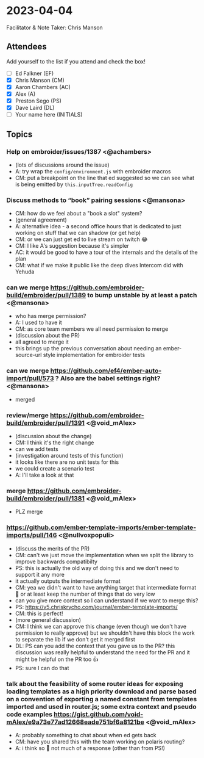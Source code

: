 # 2023-04-04

Facilitator & Note Taker: Chris Manson

## Attendees

Add yourself to the list if you attend and check the box!

- [ ] Ed Falkner (EF)
- [x] Chris Manson (CM)
- [x] Aaron Chambers (AC)
- [x] Alex (A)
- [x] Preston Sego (PS)
- [x] Dave Laird (DL)
- [ ] Your name here (INITIALS)

## Topics

### Help on embroider/issues/1387 <@achambers>

- (lots of discussions around the issue)
- A: try wrap the `config/environment.js` with embroider macros
- CM: put a breakpoint on the line that ed suggested so we can see what is being emitted by `this.inputTree.readConfig`

### Discuss methods to “book” pairing sessions <@mansona>

- CM: how do we feel about a "book a slot" system? 
- (general agreement)
- A: alternative idea - a second office hours that is dedicated to just working on stuff that we can shadow (or get help)
- CM: or we can just get ed to live stream on twitch 😂
- CM: I like A's suggestion because it's simpler
- AC: it would be good to have a tour of the internals and the details of the plan
- CM: what if we make it public like the deep dives Intercom did with Yehuda



### can we merge https://github.com/embroider-build/embroider/pull/1389 to bump unstable by at least a patch <@mansona>

- who has merge permission?
- A: I used to have it
- CM: as core team members we all need permission to merge
- (discussion about the PR)
- all agreed to merge it
- this brings up the previous conversation about needing an ember-source-url style implementation for embroider tests

### can we merge https://github.com/ef4/ember-auto-import/pull/573 ? Also are the babel settings right? <@mansona>

- merged

### review/merge https://github.com/embroider-build/embroider/pull/1391 <@void_mAlex>

- (discussion about the change)
- CM: I think it's the right change
- can we add tests
- (investigation around tests of this function)
- it looks like there are no unit tests for this 
- we could create a scenario test
- A: I'll take a look at that

### merge https://github.com/embroider-build/embroider/pull/1381 <@void_mAlex>

- PLZ merge

### https://github.com/ember-template-imports/ember-template-imports/pull/146 <@nullvoxpopuli>

- (discuss the merits of the PR)
- CM: can't we just move the implementation when we split the library to improve backwards compatibilty
- PS: this is actually the old way of doing this and we don't need to support it any more
- it actually outputs the intermediate format 
- CM: yea we didn't want to have anything target that intermediate format 🙈 or at least keep the number of things that do very low
- can you give more context so I can understand if we want to merge this?
- PS: https://v5.chriskrycho.com/journal/ember-template-imports/ 
- CM: this is perfect! 
- (more general discussion)
- CM: I think we can approve this change (even though we don't have permission to really approve) but we shouldn't have this block the work to separate the lib if we don't get it merged first
- DL: PS can you add the context that you gave us to the PR? this discussion was really helpful to understand the need for the PR and it might be helpful on the PR too 👍
- PS: sure I can do that 

### talk about the feasibility of some router ideas for exposing loading templates as a high priority download and parse based on a convention of exporting a named constant from templates imported and used in router.js; some extra context and pseudo code examples https://gist.github.com/void-mAlex/e9a73e77ad12668eade751bf6a8121be <@void_mAlex>

- A: probably something to chat about when ed gets back 
- CM: have you shared this with the team working on polaris routing? 
- A: i think so 🤷 not much of a response (other than from PS!)



